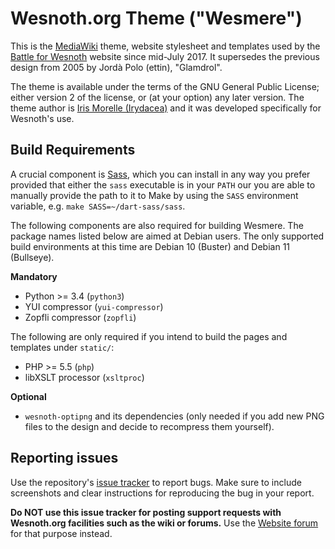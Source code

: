 Wesnoth.org Theme ("Wesmere")
=============================

This is the [MediaWiki][1] theme, website stylesheet and templates used by the
[Battle for Wesnoth][2] website since mid-July 2017. It supersedes the previous
design from 2005 by Jordà Polo (ettin), "Glamdrol".

[1]: <https://www.mediawiki.org/>
[2]: <https://www.wesnoth.org/>

The theme is available under the terms of the GNU General Public License;
either version 2 of the license, or (at your option) any later version. The
theme author is [Iris Morelle (Irydacea)][3] and it was developed
specifically for Wesnoth's use.

[3]: <https://irydacea.me/>


Build Requirements
------------------

A crucial component is [Sass][4], which you can install in any way you prefer
provided that either the `sass` executable is in your `PATH` our you are able
to manually provide the path to it to Make by using the `SASS` environment
variable, e.g. `make SASS=~/dart-sass/sass`.

[4]: <https://github.com/sass/dart-sass/releases>

The following components are also required for building Wesmere. The package
names listed below are aimed at Debian users. The only supported build
environments at this time are Debian 10 (Buster) and Debian 11 (Bullseye).

**Mandatory**

* Python >= 3.4                (`python3`)
* YUI compressor               (`yui-compressor`)
* Zopfli compressor            (`zopfli`)

The following are only required if you intend to build the pages and templates
under `static/`:

* PHP >= 5.5                   (`php`)
* libXSLT processor            (`xsltproc`)

**Optional**

* `wesnoth-optipng` and its dependencies (only needed if you add new PNG files
  to the design and decide to recompress them yourself).


Reporting issues
----------------

Use the repository's [issue tracker][5] to report bugs. Make sure to include
screenshots and clear instructions for reproducing the bug in your report.

**Do NOT use this issue tracker for posting support requests with Wesnoth.org
facilities such as the wiki or forums.** Use the [Website forum][6] for that
purpose instead.

[5]: <https://github.com/wesnoth/wesmere/issues>
[6]: <https://forums.wesnoth.org/viewforum.php?f=17>
